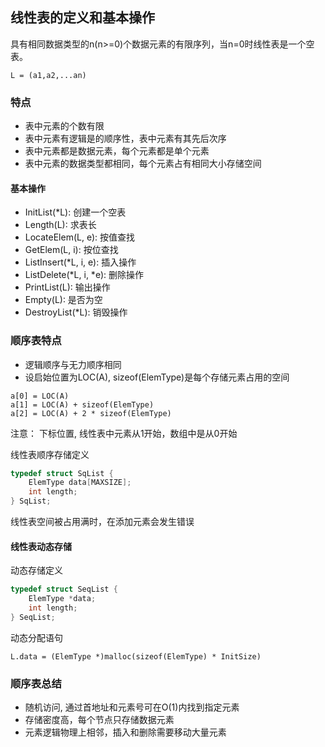 ## 线性表的定义和基本操作
具有相同数据类型的n(n>=0)个数据元素的有限序列，当n=0时线性表是一个空表。

```
L = (a1,a2,...an)
```

### 特点
- 表中元素的个数有限
- 表中元素有逻辑是的顺序性，表中元素有其先后次序
- 表中元素都是数据元素，每个元素都是单个元素
- 表中元素的数据类型都相同，每个元素占有相同大小存储空间

#### 基本操作
- InitList(*L): 创建一个空表
- Length(L): 求表长
- LocateElem(L, e): 按值查找
- GetElem(L, i): 按位查找
- ListInsert(*L, i, e): 插入操作
- ListDelete(*L, i, *e): 删除操作
- PrintList(L): 输出操作
- Empty(L): 是否为空
- DestroyList(*L): 销毁操作

### 顺序表特点
- 逻辑顺序与无力顺序相同
- 设启始位置为LOC(A), sizeof(ElemType)是每个存储元素占用的空间

```
a[0] = LOC(A)
a[1] = LOC(A) + sizeof(ElemType)
a[2] = LOC(A) + 2 * sizeof(ElemType)
```

注意： 下标位置, 线性表中元素从1开始，数组中是从0开始

线性表顺序存储定义
```c
typedef struct SqList {
	ElemType data[MAXSIZE];
	int length;
} SqList;
```

线性表空间被占用满时，在添加元素会发生错误

#### 线性表动态存储
动态存储定义
```c
typedef struct SeqList {
	ElemType *data;
	int length;
} SeqList;
```
动态分配语句

`L.data = (ElemType *)malloc(sizeof(ElemType) * InitSize)`

### 顺序表总结
- 随机访问, 通过首地址和元素号可在O(1)内找到指定元素
- 存储密度高，每个节点只存储数据元素
- 元素逻辑物理上相邻，插入和删除需要移动大量元素